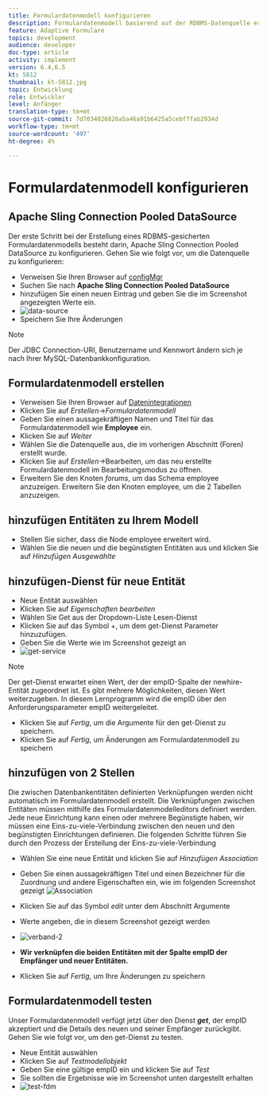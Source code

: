 ```yaml
---
title: Formulardatenmodell konfigurieren
description: Formulardatenmodell basierend auf der RDBMS-Datenquelle erstellen
feature: Adaptive Formulare
topics: development
audience: developer
doc-type: article
activity: implement
version: 6.4,6.5
kt: 5812
thumbnail: kt-5812.jpg
topic: Entwicklung
role: Entwickler
level: Anfänger
translation-type: tm+mt
source-git-commit: 7d7034026826a5a46a91b6425a5cebfffab2934d
workflow-type: tm+mt
source-wordcount: '497'
ht-degree: 4%

---
```




# Formulardatenmodell konfigurieren

## Apache Sling Connection Pooled DataSource

Der erste Schritt bei der Erstellung eines RDBMS-gesicherten Formulardatenmodells besteht darin, Apache Sling Connection Pooled DataSource zu konfigurieren. Gehen Sie wie folgt vor, um die Datenquelle zu konfigurieren:

* Verweisen Sie Ihren Browser auf [configMgr](http://localhost:4502/system/console/configMgr)
* Suchen Sie nach **Apache Sling Connection Pooled DataSource**
* hinzufügen Sie einen neuen Eintrag und geben Sie die im Screenshot angezeigten Werte ein.
* ![data-source](assets/data-source.png)
* Speichern Sie Ihre Änderungen

>[!NOTE]
>Der JDBC Connection-URI, Benutzername und Kennwort ändern sich je nach Ihrer MySQL-Datenbankkonfiguration.


## Formulardatenmodell erstellen

* Verweisen Sie Ihren Browser auf [Datenintegrationen](http://localhost:4502/aem/forms.html/content/dam/formsanddocuments-fdm)
* Klicken Sie auf _Erstellen_->_Formulardatenmodell_
* Geben Sie einen aussagekräftigen Namen und Titel für das Formulardatenmodell wie **Employee** ein.
* Klicken Sie auf _Weiter_
* Wählen Sie die Datenquelle aus, die im vorherigen Abschnitt (Foren) erstellt wurde.
* Klicken Sie auf _Erstellen_->Bearbeiten, um das neu erstellte Formulardatenmodell im Bearbeitungsmodus zu öffnen.
* Erweitern Sie den Knoten _forums_, um das Schema employee anzuzeigen. Erweitern Sie den Knoten employee, um die 2 Tabellen anzuzeigen.

## hinzufügen Entitäten zu Ihrem Modell

* Stellen Sie sicher, dass die Node employee erweitert wird.
* Wählen Sie die neuen und die begünstigten Entitäten aus und klicken Sie auf _Hinzufügen Ausgewählte_

## hinzufügen-Dienst für neue Entität

* Neue Entität auswählen
* Klicken Sie auf _Eigenschaften bearbeiten_
* Wählen Sie Get aus der Dropdown-Liste Lesen-Dienst
* Klicken Sie auf das Symbol +, um dem get-Dienst Parameter hinzuzufügen.
* Geben Sie die Werte wie im Screenshot gezeigt an
* ![get-service](assets/get-service.png)
>[!NOTE]
> Der get-Dienst erwartet einen Wert, der der empID-Spalte der newhire-Entität zugeordnet ist. Es gibt mehrere Möglichkeiten, diesen Wert weiterzugeben. In diesem Lernprogramm wird die empID über den Anforderungsparameter empID weitergeleitet.
* Klicken Sie auf _Fertig_, um die Argumente für den get-Dienst zu speichern.
* Klicken Sie auf _Fertig_, um Änderungen am Formulardatenmodell zu speichern

## hinzufügen von 2 Stellen

Die zwischen Datenbankentitäten definierten Verknüpfungen werden nicht automatisch im Formulardatenmodell erstellt. Die Verknüpfungen zwischen Entitäten müssen mithilfe des Formulardatenmodelleditors definiert werden. Jede neue Einrichtung kann einen oder mehrere Begünstigte haben, wir müssen eine Eins-zu-viele-Verbindung zwischen den neuen und den begünstigten Einrichtungen definieren.
Die folgenden Schritte führen Sie durch den Prozess der Erstellung der Eins-zu-viele-Verbindung

* Wählen Sie eine neue Entität und klicken Sie auf _Hinzufügen Association_
* Geben Sie einen aussagekräftigen Titel und einen Bezeichner für die Zuordnung und andere Eigenschaften ein, wie im folgenden Screenshot gezeigt
   ![Association](assets/association-entities-1.png)

* Klicken Sie auf das Symbol _edit_ unter dem Abschnitt Argumente

* Werte angeben, die in diesem Screenshot gezeigt werden
* ![verband-2](assets/association-entities.png)
* **Wir verknüpfen die beiden Entitäten mit der Spalte empID der Empfänger und neuer Entitäten.**
* Klicken Sie auf _Fertig_, um Ihre Änderungen zu speichern

## Formulardatenmodell testen

Unser Formulardatenmodell verfügt jetzt über den Dienst **_get_**, der empID akzeptiert und die Details des neuen und seiner Empfänger zurückgibt. Gehen Sie wie folgt vor, um den get-Dienst zu testen.

* Neue Entität auswählen
* Klicken Sie auf _Testmodellobjekt_
* Geben Sie eine gültige empID ein und klicken Sie auf _Test_
* Sie sollten die Ergebnisse wie im Screenshot unten dargestellt erhalten
* ![test-fdm](assets/test-form-data-model.png)
